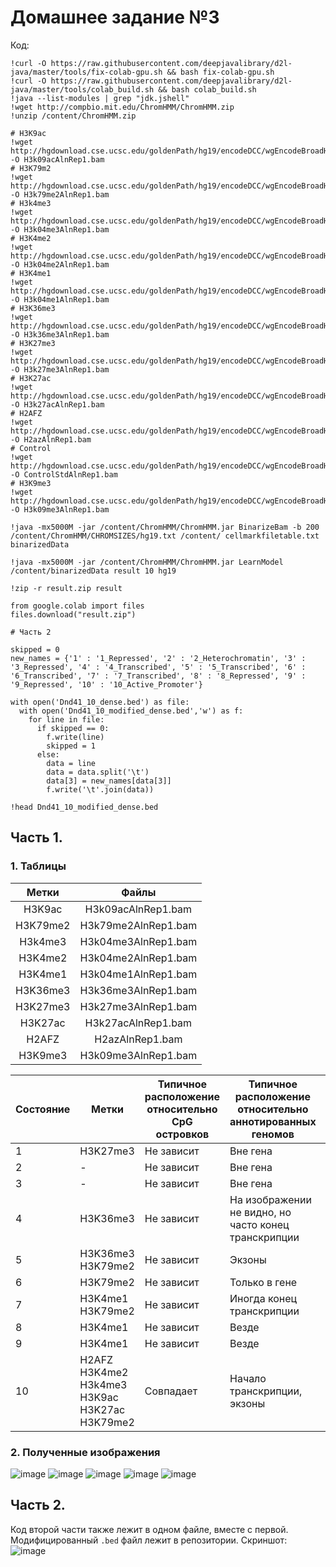 # Домашнее задание №3
Код:  
```
!curl -O https://raw.githubusercontent.com/deepjavalibrary/d2l-java/master/tools/fix-colab-gpu.sh && bash fix-colab-gpu.sh
!curl -O https://raw.githubusercontent.com/deepjavalibrary/d2l-java/master/tools/colab_build.sh && bash colab_build.sh
!java --list-modules | grep "jdk.jshell"
!wget http://compbio.mit.edu/ChromHMM/ChromHMM.zip
!unzip /content/ChromHMM.zip

# H3K9ac
!wget http://hgdownload.cse.ucsc.edu/goldenPath/hg19/encodeDCC/wgEncodeBroadHistone/wgEncodeBroadHistoneDnd41H3k09acAlnRep1.bam -O H3k09acAlnRep1.bam
# H3K79m2
!wget http://hgdownload.cse.ucsc.edu/goldenPath/hg19/encodeDCC/wgEncodeBroadHistone/wgEncodeBroadHistoneDnd41H3k79me2AlnRep1.bam -O H3k79me2AlnRep1.bam
# H3k4me3
!wget http://hgdownload.cse.ucsc.edu/goldenPath/hg19/encodeDCC/wgEncodeBroadHistone/wgEncodeBroadHistoneDnd41H3k04me3AlnRep1.bam -O H3k04me3AlnRep1.bam
# H3K4me2
!wget http://hgdownload.cse.ucsc.edu/goldenPath/hg19/encodeDCC/wgEncodeBroadHistone/wgEncodeBroadHistoneDnd41H3k04me2AlnRep1.bam -O H3k04me2AlnRep1.bam
# H3K4me1
!wget http://hgdownload.cse.ucsc.edu/goldenPath/hg19/encodeDCC/wgEncodeBroadHistone/wgEncodeBroadHistoneDnd41H3k04me1AlnRep1.bam -O H3k04me1AlnRep1.bam
# H3K36me3
!wget http://hgdownload.cse.ucsc.edu/goldenPath/hg19/encodeDCC/wgEncodeBroadHistone/wgEncodeBroadHistoneDnd41H3k36me3AlnRep1.bam -O H3k36me3AlnRep1.bam
# H3K27me3
!wget http://hgdownload.cse.ucsc.edu/goldenPath/hg19/encodeDCC/wgEncodeBroadHistone/wgEncodeBroadHistoneDnd41H3k27me3AlnRep1.bam -O H3k27me3AlnRep1.bam
# H3K27ac
!wget http://hgdownload.cse.ucsc.edu/goldenPath/hg19/encodeDCC/wgEncodeBroadHistone/wgEncodeBroadHistoneDnd41H3k27acAlnRep1.bam -O H3k27acAlnRep1.bam
# H2AFZ
!wget http://hgdownload.cse.ucsc.edu/goldenPath/hg19/encodeDCC/wgEncodeBroadHistone/wgEncodeBroadHistoneDnd41H2azAlnRep1.bam -O H2azAlnRep1.bam
# Control
!wget http://hgdownload.cse.ucsc.edu/goldenPath/hg19/encodeDCC/wgEncodeBroadHistone/wgEncodeBroadHistoneDnd41ControlStdAlnRep1.bam -O ControlStdAlnRep1.bam
# H3K9me3
!wget http://hgdownload.cse.ucsc.edu/goldenPath/hg19/encodeDCC/wgEncodeBroadHistone/wgEncodeBroadHistoneDnd41H3k09me3AlnRep1.bam -O H3k09me3AlnRep1.bam

!java -mx5000M -jar /content/ChromHMM/ChromHMM.jar BinarizeBam -b 200  /content/ChromHMM/CHROMSIZES/hg19.txt /content/ cellmarkfiletable.txt   binarizedData

!java -mx5000M -jar /content/ChromHMM/ChromHMM.jar LearnModel /content/binarizedData result 10 hg19

!zip -r result.zip result

from google.colab import files
files.download("result.zip")

# Часть 2

skipped = 0
new_names = {'1' : '1_Repressed', '2' : '2_Heterochromatin', '3' : '3_Repressed', '4' : '4_Transcribed', '5' : '5_Transcribed', '6' : '6_Transcribed', '7' : '7_Transcribed', '8' : '8_Repressed', '9' : '9_Repressed', '10' : '10_Active_Promoter'}

with open('Dnd41_10_dense.bed') as file:
  with open('Dnd41_10_modified_dense.bed','w') as f:
    for line in file:
      if skipped == 0:
        f.write(line)
        skipped = 1
      else:
        data = line
        data = data.split('\t')
        data[3] = new_names[data[3]]
        f.write('\t'.join(data))
        
!head Dnd41_10_modified_dense.bed
```
## Часть 1.
### 1. Таблицы
|Метки   |Файлы              |
|:------:|:-----------------:|
|H3K9ac  |H3k09acAlnRep1.bam |
|H3K79me2|H3k79me2AlnRep1.bam|
|H3k4me3 |H3k04me3AlnRep1.bam|
|H3K4me2 |H3k04me2AlnRep1.bam|
|H3K4me1 |H3k04me1AlnRep1.bam|
|H3K36me3|H3k36me3AlnRep1.bam|
|H3K27me3|H3k27me3AlnRep1.bam|
|H3K27ac |H3k27acAlnRep1.bam |
|H2AFZ   |H2azAlnRep1.bam    |
|H3K9me3 |H3k09me3AlnRep1.bam|

|Состояние|Метки|Типичное расположение относительно CpG островков|Типичное расположение относительно аннотированных геномов|Типичное расположение относительно LAD'ов|Изображение|Названия|
|--|--|--|--|--|--|--|
|1|H3K27me3|Не зависит|Вне гена|Обычно на ней|![image](https://user-images.githubusercontent.com/55440084/160194977-e12eb0a5-6619-4eb8-bbac-83c48dc1fc8f.png)|Repressed|
|2|-|Не зависит|Вне гена|Обычно на ней|![image](https://user-images.githubusercontent.com/55440084/160196273-3ecb4401-18d9-4316-b186-171bfad1d692.png)|Heterochromatin|
|3|-|Не зависит|Вне гена|Обычно на ней|![image](https://user-images.githubusercontent.com/55440084/160196280-6129346d-86b0-4ccb-a32a-9baa24710e7d.png)|Repressed|
|4|H3K36me3|Не зависит|На изображении не видно, но часто конец транскрипции|Вне ее|![image](https://user-images.githubusercontent.com/55440084/160194789-46c66cb9-9652-450e-8067-97da07723bbb.png)|Transcribed|
|5|H3K36me3 H3K79me2|Не зависит|Экзоны|Вне ее|![image](https://user-images.githubusercontent.com/55440084/160196105-18b9d645-1663-4236-ade1-a557d5d43b07.png)|Transcribed|
|6|H3K79me2|Не зависит|Только в гене|Вне ее|![image](https://user-images.githubusercontent.com/55440084/160195305-d0e91e36-a96b-4d1f-82c5-5d277be743fe.png)|Transcribed|
|7|H3K4me1 H3K79me2|Не зависит|Иногда конец транскрипции|Вне ее|![image](https://user-images.githubusercontent.com/55440084/160249651-573c7dd9-210e-40e9-a11f-80bc0fc1eff3.png)|Transcribed|
|8|H3K4me1|Не зависит|Везде|Вне ее|![image](https://user-images.githubusercontent.com/55440084/160194513-ab801ef8-f7eb-48a6-9adb-3a49207abbe2.png)|Repressed|
|9|H3K4me1|Не зависит|Везде|Вне ее|![image](https://user-images.githubusercontent.com/55440084/160194506-a9fe55ae-b8db-4e71-85a8-23cc164015f3.png)|Repressed|
|10|H2AFZ H3K4me2 H3k4me3 H3K9ac H3K27ac H3K79me2|Совпадает|Начало транскрипции, экзоны|Вне ее|![image](https://user-images.githubusercontent.com/55440084/160192463-bf14885e-10c9-41e5-97f4-0991d0b270e4.png)|Active Promoter|

### 2. Полученные изображения
![image](https://user-images.githubusercontent.com/55440084/159134613-d67cd118-20f7-4757-8408-fdaf9b04e1c1.png)
![image](https://user-images.githubusercontent.com/55440084/159134632-e4806878-c1e0-4333-b76a-e0ba3178f6ad.png)
![image](https://user-images.githubusercontent.com/55440084/159134634-1e96dfbe-9b1a-4969-baac-b0c5da9390da.png)
![image](https://user-images.githubusercontent.com/55440084/159134617-510223c2-cd64-4e82-a587-022d1fec43c2.png)
![image](https://user-images.githubusercontent.com/55440084/159134624-47a24c67-be57-4c02-baf7-8ec789663092.png)

## Часть 2.
Код второй части также лежит в одном файле, вместе с первой. Модифицированный `.bed` файл лежит в репозитории. Скриншот:  
![image](https://user-images.githubusercontent.com/55440084/160251623-7425bb3c-b068-46fc-966e-83231baf5fb4.png)
